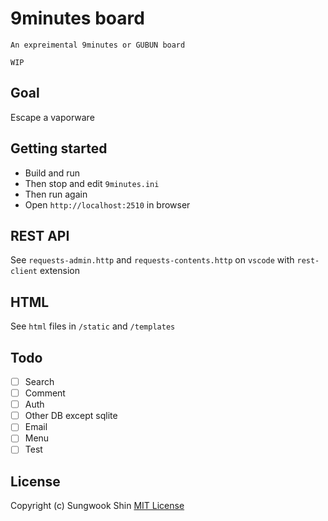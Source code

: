 # 9minutes board

```
An expreimental 9minutes or GUBUN board

WIP
```

## Goal

Escape a vaporware


## Getting started

* Build and run
* Then stop and edit `9minutes.ini`
* Then run again
* Open `http://localhost:2510` in browser


## REST API

See `requests-admin.http` and `requests-contents.http` on `vscode` with `rest-client` extension


## HTML

See `html` files in `/static` and `/templates`


## Todo
- [ ] Search
- [ ] Comment
- [ ] Auth
- [ ] Other DB except sqlite
- [ ] Email
- [ ] Menu
- [ ] Test

## License
Copyright (c) Sungwook Shin
[MIT License](http://www.opensource.org/licenses/MIT)
